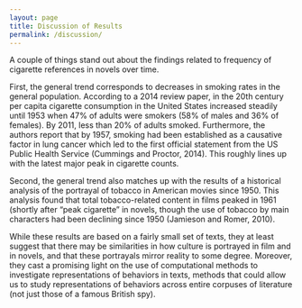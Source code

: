 ```yaml
---
layout: page
title: Discussion of Results
permalink: /discussion/
---
```


A couple of things stand out about the findings related to frequency of cigarette references in novels over time.

First, the general trend corresponds to decreases in smoking rates in the general population. According to a 2014 review paper, in the 20th century per capita cigarette consumption in the United States increased steadily until 1953 when 47% of adults were smokers (58% of males and 36% of females). By 2011, less than 20% of adults smoked. Furthermore, the authors report that by 1957, smoking had been established as a causative factor in lung cancer which led to the first official statement from the US Public Health Service (Cummings and Proctor, 2014). This roughly lines up with the latest major peak in cigarette counts.

Second, the general trend also matches up with the results of a historical analysis of the portrayal of tobacco in American movies since 1950. This analysis found that total tobacco-related content in films peaked in 1961 (shortly after “peak cigarette” in novels, though the use of tobacco by main characters had been declining since 1950 (Jamieson and Romer, 2010).

While these results are based on a fairly small set of texts, they at least suggest that there may be similarities in how culture is portrayed in film and in novels, and that these portrayals mirror reality to some degree. Moreover, they cast a promising light on the use of computational methods to investigate representations of behaviors in texts, methods that could allow us to study representations of behaviors across entire corpuses of literature (not just those of a famous British spy).
